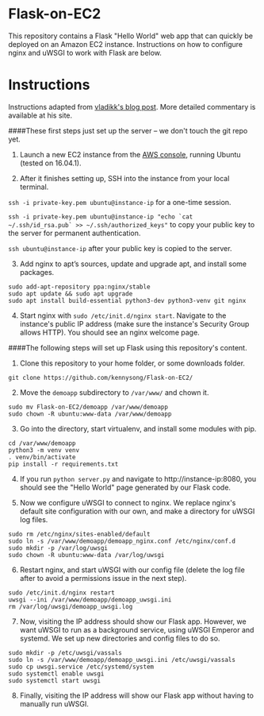 # Flask-on-EC2

This repository contains a Flask "Hello World" web app that can quickly be deployed on an Amazon EC2 instance. Instructions on how to configure nginx and uWSGI to work with Flask are below.

# Instructions

Instructions adapted from [vladikk's blog post](http://vladikk.com/2013/09/12/serving-flask-with-nginx-on-ubuntu). More detailed commentary is available at his site.

####These first steps just set up the server – we don't touch the git repo yet.

1. Launch a new EC2 instance from the [AWS console](https://console.aws.amazon.com), running Ubuntu (tested on 16.04.1).

2. After it finishes setting up, SSH into the instance from your local terminal.

 `ssh -i private-key.pem ubuntu@instance-ip` for a one-time session.

 ```ssh -i private-key.pem ubuntu@instance-ip "echo `cat ~/.ssh/id_rsa.pub` >> ~/.ssh/authorized_keys"``` to copy your public key to the server for permanent authentication.

 `ssh ubuntu@instance-ip` after your public key is copied to the server.

3. Add nginx to apt’s sources, update and upgrade apt, and install some packages.

 ```
 sudo add-apt-repository ppa:nginx/stable
 sudo apt update && sudo apt upgrade
 sudo apt install build-essential python3-dev python3-venv git nginx
 ```

4. Start nginx with `sudo /etc/init.d/nginx start`. Navigate to the instance's public IP address (make sure the instance's Security Group allows HTTP). You should see an nginx welcome page.

####The following steps will set up Flask using this repository's content.

1. Clone this repository to your home folder, or some downloads folder.

 ```
 git clone https://github.com/kennysong/Flask-on-EC2/
 ```

2. Move the `demoapp` subdirectory to `/var/www/` and chown it.

 ```
 sudo mv Flask-on-EC2/demoapp /var/www/demoapp
 sudo chown -R ubuntu:www-data /var/www/demoapp
 ```

3. Go into the directory, start virtualenv, and install some modules with pip.

 ```
 cd /var/www/demoapp
 python3 -m venv venv
 . venv/bin/activate
 pip install -r requirements.txt
 ```

4. If you run `python server.py` and navigate to http://instance-ip:8080, you should see the "Hello World" page generated by our Flask code.

5. Now we configure uWSGI to connect to nginx. We replace nginx's default site configuration with our own, and make a directory for uWSGI log files.

 ```
 sudo rm /etc/nginx/sites-enabled/default
 sudo ln -s /var/www/demoapp/demoapp_nginx.conf /etc/nginx/conf.d
 sudo mkdir -p /var/log/uwsgi
 sudo chown -R ubuntu:www-data /var/log/uwsgi
 ```

6. Restart nginx, and start uWSGI with our config file (delete the log file  after to avoid a permissions issue in the next step).

 ```
 sudo /etc/init.d/nginx restart
 uwsgi --ini /var/www/demoapp/demoapp_uwsgi.ini
 rm /var/log/uwsgi/demoapp_uwsgi.log
 ```

7. Now, visiting the IP address should show our Flask app. However, we want uWSGI to run as a background service, using uWSGI Emperor and systemd. We set up new directories and config files to do so.

 ```
 sudo mkdir -p /etc/uwsgi/vassals
 sudo ln -s /var/www/demoapp/demoapp_uwsgi.ini /etc/uwsgi/vassals
 sudo cp uwsgi.service /etc/systemd/system
 sudo systemctl enable uwsgi
 sudo systemctl start uwsgi
 ```

8. Finally, visiting the IP address will show our Flask app without having to manually run uWSGI.
